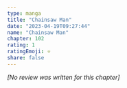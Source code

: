 ```yaml
---
type: manga
title: "Chainsaw Man"
date: "2023-04-19T09:27:44"
name: "Chainsaw Man"
chapter: 102
rating: 1
ratingEmoji: ⭐️
share: false
---
```


*[No review was written for this chapter]*
